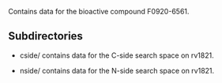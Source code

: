 Contains data for the bioactive compound F0920-6561.

## Subdirectories

- cside/ contains data for the C-side search space on rv1821.

- nside/ contains data for the N-side search space on rv1821.


